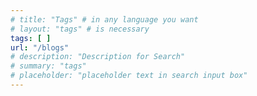 ```yaml
---
# title: "Tags" # in any language you want
# layout: "tags" # is necessary
tags: [ ]
url: "/blogs"
# description: "Description for Search"
# summary: "tags"
# placeholder: "placeholder text in search input box"
---
```

